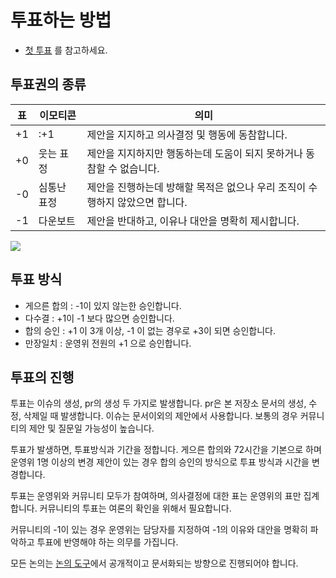 # 투표하는 방법

- [첫 투표](https://github.com/R-Korea/RUCK2020/issues/1) 를 참고하세요.

## 투표권의 종류

|표|이모티콘       |의미|
|----|-------------|--|
| +1 | :+1      | 제안을 지지하고 의사결정 및 행동에 동참합니다.|
| +0 | 웃는 표정   | 제안을 지지하지만 행동하는데 도움이 되지 못하거나 동참할 수 없습니다.|
| -0 | 심통난 표정 | 제안을 진행하는데 방해할 목적은 없으나 우리 조직이 수행하지 않았으면 합니다. |
| -1 | 다운보트    | 제안을 반대하고, 이유나 대안을 명확히 제시합니다. |

![](https://user-images.githubusercontent.com/6179259/94760723-46c6f880-03de-11eb-91af-95093634f646.png)

## 투표 방식

- 게으른 합의 : -1이 있지 않는한 승인합니다.
- 다수결 : +1이 -1 보다 많으면 승인합니다.
- 합의 승인 : +1 이 3개 이상, -1 이 없는 경우로 +3이 되면 승인합니다.
- 만장일치 : 운영위 전원의 +1 으로 승인합니다.

## 투표의 진행

투표는 이슈의 생성, pr의 생성 두 가지로 발생합니다. pr은 본 저장소 문서의 생성, 수정, 삭제일 때 발생합니다. 이슈는 문서이외의 제안에서 사용합니다. 보통의 경우 커뮤니티의 제안 및 질문일 가능성이 높습니다.

투표가 발생하면, 투표방식과 기간을 정합니다. 게으른 합의와 72시간을 기본으로 하며 운영위 1명 이상의 변경 제안이 있는 경우 합의 승인의 방식으로 투표 방식과 시간을 변경합니다.

투표는 운영위와 커뮤니티 모두가 참여하며, 의사결정에 대한 표는 운영위의 표만 집계합니다. 커뮤니티의 투표는 여론의 확인을 위해서 필요합니다.

커뮤니티의 -1이 있는 경우 운영위는 담당자를 지정하여 -1의 이유와 대안을 명확히 파악하고 투표에 반영해야 하는 의무를 가집니다.

모든 논의는 [논의 도구](./howto/tools.md)에서 공개적이고 문서화되는 방향으로 진행되어야 합니다.
